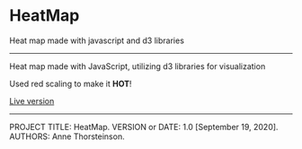 # HeatMap
Heat map made with javascript and d3 libraries

------------------------------------------------------------------------
Heat map made with JavaScript, utilizing d3 libraries for visualization

Used red scaling to make it **HOT**!

[Live version](https://annethor.github.io/HeatMap/)

------------------------------------------------------------------------

PROJECT TITLE: HeatMap. 
VERSION or DATE: 1.0 [September 19, 2020]. 
AUTHORS: Anne Thorsteinson. 
